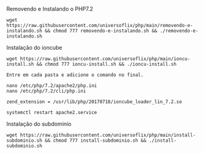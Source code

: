 Removendo e Instalando o PHP7.2

    wget https://raw.githubusercontent.com/universoflix/php/main/removendo-e-instalando.sh && chmod 777 removendo-e-instalando.sh && ./removendo-e-instalando.sh
    
Instalação do ioncube

    wget https://raw.githubusercontent.com/universoflix/php/main/ioncu-install.sh && chmod 777 ioncu-install.sh && ./ioncu-install.sh  
    
    Entre em cada pasta e adicione o comando no final.
    
    nano /etc/php/7.2/apache2/php.ini
    nano /etc/php/7.2/cli/php.ini

    zend_extension = /usr/lib/php/20170718/ioncube_loader_lin_7.2.so
    
    systemctl restart apache2.service
    
Instalação do subdominio
 
    wget https://raw.githubusercontent.com/universoflix/php/main/install-subdominio.sh && chmod 777 install-subdominio.sh && ./install-subdominio.sh
    

